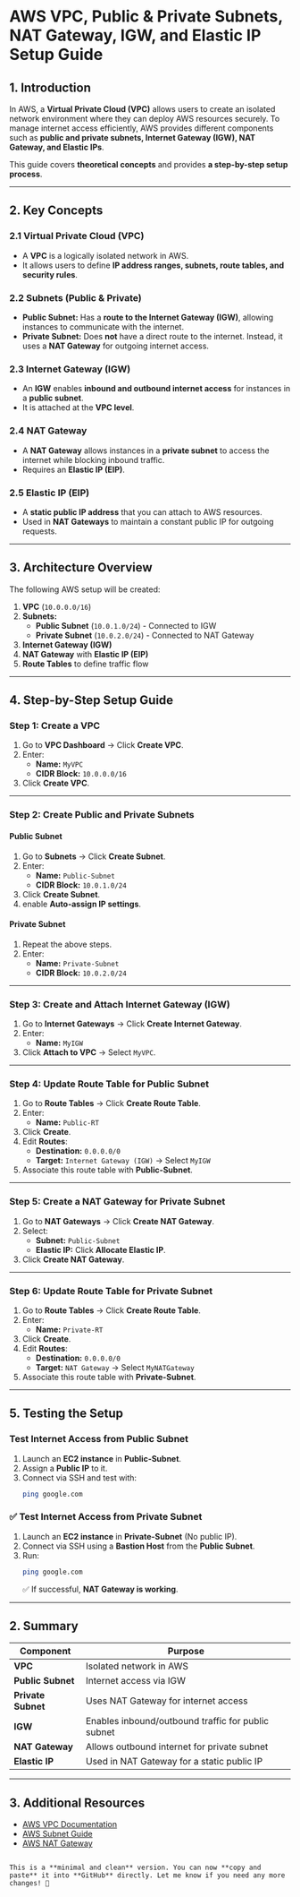# AWS VPC, Public & Private Subnets, NAT Gateway, IGW, and Elastic IP Setup Guide

## 1. Introduction
In AWS, a **Virtual Private Cloud (VPC)** allows users to create an isolated network environment where they can deploy AWS resources securely. To manage internet access efficiently, AWS provides different components such as **public and private subnets, Internet Gateway (IGW), NAT Gateway, and Elastic IPs**.

This guide covers **theoretical concepts** and provides **a step-by-step setup process**.

---

## 2. Key Concepts

### 2.1 Virtual Private Cloud (VPC)
- A **VPC** is a logically isolated network in AWS.
- It allows users to define **IP address ranges, subnets, route tables, and security rules**.

### 2.2 Subnets (Public & Private)
- **Public Subnet:** Has a **route to the Internet Gateway (IGW)**, allowing instances to communicate with the internet.
- **Private Subnet:** Does **not** have a direct route to the internet. Instead, it uses a **NAT Gateway** for outgoing internet access.

### 2.3 Internet Gateway (IGW)
- An **IGW** enables **inbound and outbound internet access** for instances in a **public subnet**.
- It is attached at the **VPC level**.

### 2.4 NAT Gateway
- A **NAT Gateway** allows instances in a **private subnet** to access the internet while blocking inbound traffic.
- Requires an **Elastic IP (EIP)**.

### 2.5 Elastic IP (EIP)
- A **static public IP address** that you can attach to AWS resources.
- Used in **NAT Gateways** to maintain a constant public IP for outgoing requests.

---

## 3. Architecture Overview
The following AWS setup will be created:

1. **VPC** (`10.0.0.0/16`)
2. **Subnets:**
   - **Public Subnet** (`10.0.1.0/24`) - Connected to IGW
   - **Private Subnet** (`10.0.2.0/24`) - Connected to NAT Gateway
3. **Internet Gateway (IGW)**
4. **NAT Gateway** with **Elastic IP (EIP)**
5. **Route Tables** to define traffic flow

---

## 4. Step-by-Step Setup Guide

### Step 1: Create a VPC
1. Go to **VPC Dashboard** → Click **Create VPC**.
2. Enter:
   - **Name:** `MyVPC`
   - **CIDR Block:** `10.0.0.0/16`
3. Click **Create VPC**.

---

### Step 2: Create Public and Private Subnets
#### Public Subnet
1. Go to **Subnets** → Click **Create Subnet**.
2. Enter:
   - **Name:** `Public-Subnet`
   - **CIDR Block:** `10.0.1.0/24`
3. Click **Create Subnet**.
4. enable **Auto-assign IP settings**.

#### Private Subnet
1. Repeat the above steps.
2. Enter:
   - **Name:** `Private-Subnet`
   - **CIDR Block:** `10.0.2.0/24`

---

### Step 3: Create and Attach Internet Gateway (IGW)
1. Go to **Internet Gateways** → Click **Create Internet Gateway**.
2. Enter:
   - **Name:** `MyIGW`
3. Click **Attach to VPC** → Select `MyVPC`.

---

### Step 4: Update Route Table for Public Subnet
1. Go to **Route Tables** → Click **Create Route Table**.
2. Enter:
   - **Name:** `Public-RT`
3. Click **Create**.
4. Edit **Routes**:
   - **Destination:** `0.0.0.0/0`
   - **Target:** `Internet Gateway (IGW)` → Select `MyIGW`
5. Associate this route table with **Public-Subnet**.

---

### Step 5: Create a NAT Gateway for Private Subnet
1. Go to **NAT Gateways** → Click **Create NAT Gateway**.
2. Select:
   - **Subnet:** `Public-Subnet`
   - **Elastic IP:** Click **Allocate Elastic IP**.
3. Click **Create NAT Gateway**.

---

### Step 6: Update Route Table for Private Subnet
1. Go to **Route Tables** → Click **Create Route Table**.
2. Enter:
   - **Name:** `Private-RT`
3. Click **Create**.
4. Edit **Routes**:
   - **Destination:** `0.0.0.0/0`
   - **Target:** `NAT Gateway` → Select `MyNATGateway`
5. Associate this route table with **Private-Subnet**.

---

## 5. Testing the Setup
### Test Internet Access from Public Subnet
1. Launch an **EC2 instance** in **Public-Subnet**.
2. Assign a **Public IP** to it.
3. Connect via SSH and test with:
   ```sh
   ping google.com


### ✅ Test Internet Access from Private Subnet
1. Launch an **EC2 instance** in **Private-Subnet** (No public IP).
2. Connect via SSH using a **Bastion Host** from the **Public Subnet**.
3. Run:
   ```sh
   ping google.com
   ```
   ✅ If successful, **NAT Gateway is working**.

---

## 2. Summary

| Component      | Purpose |
|---------------|---------|
| **VPC**       | Isolated network in AWS |
| **Public Subnet** | Internet access via IGW |
| **Private Subnet** | Uses NAT Gateway for internet access |
| **IGW**       | Enables inbound/outbound traffic for public subnet |
| **NAT Gateway** | Allows outbound internet for private subnet |
| **Elastic IP** | Used in NAT Gateway for a static public IP |

---

## 3. Additional Resources
- [AWS VPC Documentation](https://docs.aws.amazon.com/vpc/latest/userguide/what-is-amazon-vpc.html)
- [AWS Subnet Guide](https://docs.aws.amazon.com/vpc/latest/userguide/VPC_Subnets.html)
- [AWS NAT Gateway](https://docs.aws.amazon.com/vpc/latest/userguide/vpc-nat-gateway.html)
```

This is a **minimal and clean** version. You can now **copy and paste** it into **GitHub** directly. Let me know if you need any more changes! 🚀
